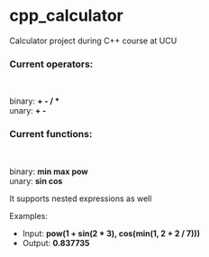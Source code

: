 # cpp_calculator
Calculator project during C++ course at UCU

<h3>Current operators:</h3><br/>

binary: <b>+ - / *</b> <br/>
unary: <b>+ -</b> <br/>

<h3>Current functions:</h3><br/>

binary: <b>min max pow</b><br/>
unary: <b>sin cos</b><br/>


It supports nested expressions as well<br/>

Examples:
- Input: <b>pow(1 + sin(2 * 3), cos(min(1, 2 + 2 / 7)))</b>
- Output: <b>0.837735</b>